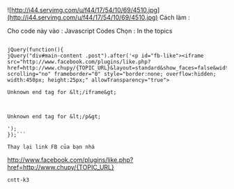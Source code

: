 ![http://i44.servimg.com/u/f44/17/54/10/69/4510.jpg](http://i44.servimg.com/u/f44/17/54/10/69/4510.jpg)
Cách làm :

Cho code này vào : Javascript Codes
Chọn : In the topics

```

jQuery(function(){
jQuery("div#main-content .post").after('<p id="fb-like"><iframe src="http://www.facebook.com/plugins/like.php?href=http://www.chupy/{TOPIC_URL}&layout=standard&show_faces=false&width=450&action=like&colorscheme=light&height=52" scrolling="no" frameborder="0" style="border:none; overflow:hidden; width:450px; height:25px;" allowTransparency="true">

Unknown end tag for &lt;/iframe&gt;



Unknown end tag for &lt;/p&gt;

');
});```

Thay lại link FB của bạn nhá

```

http://www.facebook.com/plugins/like.php?href=http://www.chupy/{TOPIC_URL}
```
cntt-k3